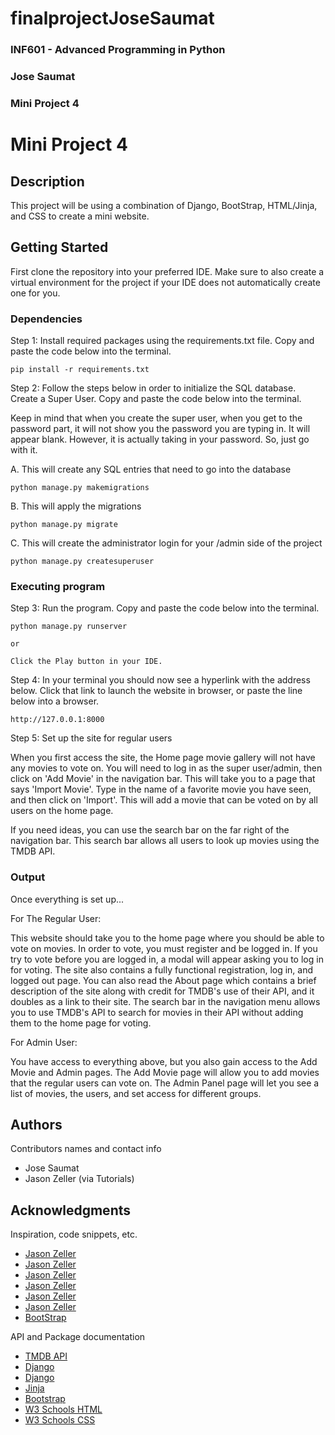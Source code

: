 # finalprojectJoseSaumat

### INF601 - Advanced Programming in Python
### Jose Saumat
### Mini Project 4


# Mini Project 4

## Description

This project will be using a combination of Django, BootStrap, HTML/Jinja, and CSS to create a mini website.

## Getting Started

First clone the repository into your preferred IDE. Make sure to also create a virtual environment for the project if 
your IDE does not automatically create one for you.

### Dependencies

Step 1: Install required packages using the requirements.txt file. Copy and paste the code below into the terminal.

```
pip install -r requirements.txt
```
Step 2: Follow the steps below in order to initialize the SQL database. Create a Super User. Copy and paste the code below into the terminal.

Keep in mind that when you create the super user, when you get to the password part, it will not show you
the password you are typing in. It will appear blank. However, it is actually taking in your password.
So, just go with it.

A. This will create any SQL entries that need to go into the database
```
python manage.py makemigrations

```
B. This will apply the migrations
```
python manage.py migrate
```

C. This will create the administrator login for your /admin side of the project
```
python manage.py createsuperuser
```

### Executing program

Step 3: Run the program. Copy and paste the code below into the terminal.

```
python manage.py runserver

or

Click the Play button in your IDE.
```

Step 4: In your terminal you should now see a hyperlink with the address below. Click that link to launch the website in browser,
or paste the line below into a browser.

```
http://127.0.0.1:8000
```
Step 5: Set up the site for regular users

When you first access the site, the Home page movie gallery will not have any movies to vote on. You will need to log in as the super user/admin, then click on 'Add Movie' in the navigation bar. This will take you to a page that says 'Import Movie'. Type in the name of
a favorite movie you have seen, and then click on 'Import'. This will add a movie that can be voted on by all users on the home page.

If you need ideas, you can use the search bar on the far right of the navigation bar. This search bar allows all users to look up
movies using the TMDB API. 

### Output

Once everything is set up...

For The Regular User:

This website should take you to the home page where you should be able to vote on movies. In order to vote, you must register and be 
logged in. If you try to vote before you are logged in, a modal will appear asking you to log in for voting. The site also contains a 
fully functional registration, log in, and logged out page. You can also read the About page which contains a brief description of the 
site along with credit for TMDB's use of their API, and it doubles as a link to their site. The search bar in the navigation menu allows 
you to use TMDB's API to search for movies in their API without adding them to the home page for voting.

For Admin User:

You have access to everything above, but you also gain access to the Add Movie and Admin pages. The Add Movie page will allow you
to add movies that the regular users can vote on. The Admin Panel page will let you see a list of movies, the users, and set access 
for different groups.

## Authors

Contributors names and contact info

- Jose Saumat
- Jason Zeller (via Tutorials)

## Acknowledgments

Inspiration, code snippets, etc.
* [Jason Zeller](https://www.youtube.com/watch?v=lo5atoJdNX8)
* [Jason Zeller](https://www.youtube.com/watch?v=piyfP2NLp9A)
* [Jason Zeller](https://www.youtube.com/watch?v=UB7XFf0Q_M4)
* [Jason Zeller](https://www.youtube.com/watch?v=lSqCJqnwCb8&list=PLE5nOs3YmC2RqZfmOSoOM4iqmed2pudrg&index=17)
* [Jason Zeller](https://www.youtube.com/watch?v=KPx2F812vGc&list=PLE5nOs3YmC2RqZfmOSoOM4iqmed2pudrg&index=20)
* [Jason Zeller](https://www.youtube.com/watch?v=VHkIzFJCU-0&list=PLE5nOs3YmC2RqZfmOSoOM4iqmed2pudrg&index=20)
* [BootStrap](https://getbootstrap.com/docs/4.0/components/modal/)

API and Package documentation
* [TMDB API](https://www.themoviedb.org/)
* [Django](https://docs.djangoproject.com/en/5.2/intro/tutorial01/)
* [Django](https://www.w3schools.com/django/)
* [Jinja](https://jinja.palletsprojects.com/en/stable/)
* [Bootstrap](https://getbootstrap.com/docs/5.3/getting-started/introduction/)
* [W3 Schools HTML](https://www.w3schools.com/html/default.asp)
* [W3 Schools CSS](https://www.w3schools.com/css/default.asp)